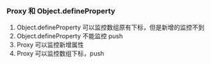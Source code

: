 ### Proxy 和 Object.defineProperty

1. Object.defineProperty 可以监控数组原有下标，但是新增的监控不到
2. Object.defineProperty 不能监控 push
3. Proxy 可以监控新增属性
4. Proxy 可以监控数组下标，push

